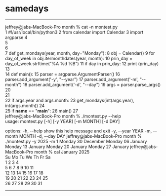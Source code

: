 # samedays #


*** 
jeffrey@jabs-MacBook-Pro month % cat -n montest.py        
     1	#!/usr/local/bin/python3
     2	from calendar import Calendar 
     3	import argparse
     4	
     5	
     6	
     7	def get_mondays(year, month, day="Monday"):
     8	   obj = Calendar()
     9	   for day_of_week in obj.itermonthdates(year, month):
    10	       prin_day = day_of_week.strftime("%A %d %B")
    11	       if day in prin_day:
    12	           print (prin_day)
    13	
    14	def main():
    15	  parser = argparse.ArgumentParser()
    16	  parser.add_argument('-y', "--year")
    17	  parser.add_argument('-m', "--month")
    18	  parser.add_argument('-d', "--day")
    19	  args = parser.parse_args()
    20	
    21	
    22	  if args.year and args.month:
    23	     get_mondays(int(args.year), int(args.month))
    24	  
    25	if __name__ == "__main__":
    26	   main()
    27	   
jeffrey@jabs-MacBook-Pro month % ./montest.py --help      
usage: montest.py [-h] [-y YEAR] [-m MONTH] [-d DAY]

options:
  -h, --help         show this help message and exit
  -y, --year YEAR
  -m, --month MONTH
  -d, --day DAY
jeffrey@jabs-MacBook-Pro month % ./montest.py -y 2025 -m 1
Monday 30 December
Monday 06 January
Monday 13 January
Monday 20 January
Monday 27 January
jeffrey@jabs-MacBook-Pro month % cal 
    January 2025      
Su Mo Tu We Th Fr Sa  
          1  2  3  4  
 5  6  7  8  9 10 11  
12 13 14 15 16 17 18  
19 20 21 22 23 24 25  
26 27 28 29 30 31     


***
